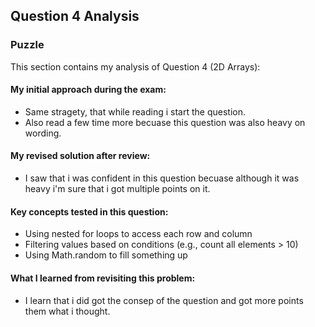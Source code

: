 ## Question 4 Analysis
### Puzzle

This section contains my analysis of Question 4 (2D Arrays):

#### My initial approach during the exam:
- Same stragety, that while reading i start the question.
- Also read a few time more becuase this question was also heavy on wording.
  
#### My revised solution after review:
- I saw that i was confident in this question becuase although it was heavy i'm sure that i got multiple points on it.
  
#### Key concepts tested in this question:
- Using nested for loops to access each row and column
- Filtering values based on conditions (e.g., count all elements > 10)
- Using Math.random to fill something up
  
#### What I learned from revisiting this problem:
- I learn that i did got the consep of the question and got more points them what i thought.
